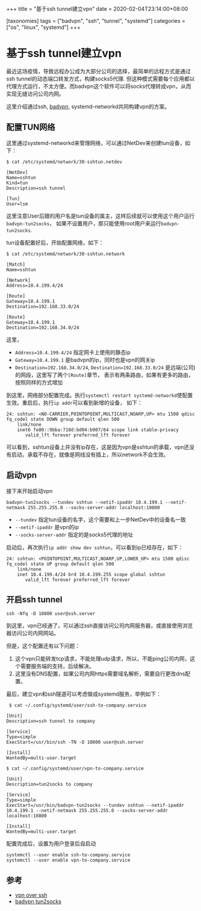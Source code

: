 
+++
title = "基于ssh tunnel建立vpn"
date = 2020-02-04T23:14:00+08:00

[taxonomies]
tags = ["badvpn", "ssh", "tunnel", "systemd"]
categories = ["os", "linux", "systemd"]
+++

# 基于ssh tunnel建立vpn

最近这场疫情，导致远程办公成为大部分公司的选择，最简单的远程方式是通过ssh tunnel的动态端口转发方式，构建socks5代理.
但这种模式需要每个应用都以代理方式运行，不太方便。而badvpn这个软件可以将socks代理转成vpn，从而实现无缝访问公司内网。

这里介绍通过ssh, [badvpn](), systemd-networkd共同构建vpn的方案。

## 配置TUN网络

这里通过systemd-networkd来管理网络，可以通过NetDev来创建tun设备，如下：

```
$ cat /etc/systemd/network/30-sshtun.netdev

[NetDev]
Name=sshtun
Kind=tun
Description=ssh tunnel

[Tun]
User=lsm
```

这里注意User后跟的用户名是tun设备的属主，这样后续就可以使用这个用户运行`badvpn-tun2socks`，
如果不设置用户，那只能使用root用户来运行`badvpn-tun2socks`.

tun设备配置好后，开始配置网络，如下：

```
$ cat /etc/systemd/network/30-sshtun.network

[Match]
Name=sshtun

[Network]
Address=10.4.199.4/24

[Route]
Gateway=10.4.199.1
Destination=192.168.33.0/24

[Route]
Gateway=10.4.199.1
Destination=192.168.34.0/24
```

这里，

* `Address=10.4.199.4/24` 指定网卡上使用的静态ip
* `Gateway=10.4.199.1` 是badvpn的ip，同时也是vpn的网关ip
* `Destination=192.168.34.0/24`, `Destination=192.168.33.0/24` 是远端(公司)的网段，这里写了两个`[Route]`章节，
表示有两条路由，如果有更多的路由，按照同样的方式增加

到这里，网络部分配置完成。执行`systemctl restart systemd-networkd`使配置生效。重启后，执行`ip addr`可以看到新增的设备，
如下：

```
24: sshtun: <NO-CARRIER,POINTOPOINT,MULTICAST,NOARP,UP> mtu 1500 qdisc fq_codel state DOWN group default qlen 500
    link/none
    inet6 fe80::9bba:710d:bd04:b907/64 scope link stable-privacy
       valid_lft forever preferred_lft forever
```

可以看到，sshtun设备上并没有ip存在，这是因为vpn是sshtun的承载，vpn还没有启动，承载不存在，就像是网线没有插上，所以network不会生效。

## 启动vpn

接下来开始启动vpn

```
badvpn-tun2socks --tundev sshtun --netif-ipaddr 10.4.199.1 --netif-netmask 255.255.255.0 --socks-server-addr localhost:10800
```

* `--tundev` 指定tun设备的名字，这个需要和上一步NetDev中的设备名一致
* `--netif-ipaddr` 是vpn的ip
* `--socks-server-addr` 指定的是socks5代理的地址

启动后，再次执行`ip addr show dev sshtun`，可以看到ip已经存在，如下：

```
24: sshtun: <POINTOPOINT,MULTICAST,NOARP,UP,LOWER_UP> mtu 1500 qdisc fq_codel state UP group default qlen 500
    link/none
    inet 10.4.199.4/24 brd 10.4.199.255 scope global sshtun
       valid_lft forever preferred_lft forever
```

## 开启ssh tunnel

```
ssh -Nfq -D 10800 user@ssh.server
```

到这里，vpn已经通了，可以通过ssh直接访问公司内网服务器，或直接使用浏览器访问公司内网网站。

但是，这个配置还有以下问题：

1. 这个vpn只能转发tcp请求，不能处理udp请求，所以，不能ping公司内网，这个需要服务端的支持，后续解决。
2. 这里没有DNS配置，如果公司内网https需要域名解析，需要自行更改dns配置。

最后，建立vpn和ssh隧道可以考虑做成systemd服务，举例如下：


```
 $ cat ~/.config/systemd/user/ssh-to-company.service

[Unit]
Description=ssh tunnel to company

[Service]
Type=simple
ExecStart=/usr/bin/ssh -TN -D 10800 user@ssh.server

[Install]
WantedBy=multi-user.target
```

```
$ cat ~/.config/systemd/user/vpn-to-company.service

[Unit]
Description=tun2socks to company

[Service]
Type=simple
ExecStart=/usr/bin/badvpn-tun2socks --tundev sshtun --netif-ipaddr 10.4.199.1 --netif-netmask 255.255.255.0 --socks-server-addr localhost:10800

[Install]
WantedBy=multi-user.target
```

配置完成后，设置为用户登录后自启动

```
systemctl --user enable ssh-to-company.service
systemctl --user enable vpn-to-company.service
```

## 参考

* [vpn over ssh](https://wiki.archlinux.org/index.php/VPN_over_SSH)
* [badvpn tun2socks](https://github.com/ambrop72/badvpn/wiki/Tun2socks)
